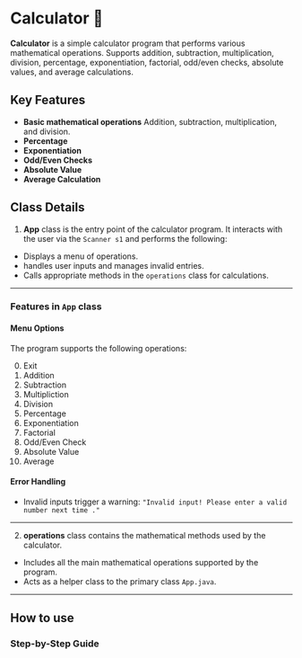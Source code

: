 # Calculator 🧮
**Calculator** is a simple calculator program that performs various mathematical operations. Supports addition, subtraction, multiplication, division, percentage, exponentiation, factorial, odd/even checks, absolute values, and average calculations.

## Key Features
- **Basic mathematical operations** Addition, subtraction, multiplication, and  division.
- **Percentage**
- **Exponentiation**
- **Odd/Even Checks**
- **Absolute Value**
- **Average Calculation**

## Class Details

1. **App** class is the entry point of the calculator program. It interacts with the user via the `Scanner s1`  and performs the following:
- Displays a menu of operations.
- handles user inputs and manages invalid entries.
- Calls appropriate methods in the `operations` class for calculations.
---
###  **Features in `App` class**
####  **Menu Options**
The program supports the following operations:
 
 0. Exit
1. Addition
2. Subtraction
3. Multipliction
4. Division
5. Percentage
6. Exponentiation
7. Factorial
8. Odd/Even Check
9. Absolute Value
10. Average

####  **Error Handling**
-  Invalid inputs trigger a warning:
`"Invalid input! Please enter a valid number next time ."`  
---


2. **operations** class contains the mathematical methods used by the calculator.
- Includes all the main mathematical operations supported by the program.
- Acts as a helper class to the primary class `App.java`.
---
## How to use
### Step-by-Step Guide






<!--stackedit_data:
eyJoaXN0b3J5IjpbNDQ2NzI4NjQ0LC0xNzI2MzUzOTkxLDUyMT
Q5NDIxMSwtODg4NjcyMzMxLC0xOTYxOTY1MjQ2LC0xOTczOTgy
OTQxLDExODE0OTg4NjUsLTQ0NjMxOTE0MiwyMDQyMjc5MjA5LD
QyNDU2MjkwNF19
-->